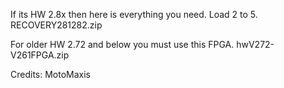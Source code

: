 If its HW 2.8x then here is everything you need. Load 2 to 5.
RECOVERY281282.zip

For older HW 2.72 and below you must use this FPGA.
hwV272-V261FPGA.zip

Credits: MotoMaxis